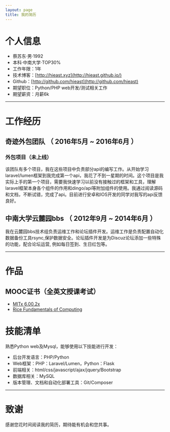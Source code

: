 ```yaml
---
layout: page
title: 我的简历
---
```


# 个人信息

 - 蔡苏东·男·1992
 - 本科·中南大学·TOP30%
 - 工作年限：1年
 - 技术博客：[http://hieast.xyz](http://hieast.github.io/)
 - Github：[http://github.com/hieast](http://github.com/hieast) 
 - 期望职位：Python/PHP web开发/测试相关工作
 - 期望薪资：月薪6k

---

# 工作经历

## 奇迹外包团队 （ 2016年5月 ~ 2016年6月 ）

### 外包项目（未上线）
该团队有多个项目，我在这些项目中负责部分api的编写工作。从开始学习laravel/lumen框架到我完成第一个api，我花了不到一星期的时间。这个项目是我实际上手的第一个项目，需要我快速学习以前没有接触过的框架和工具，理解laravel框架本身各个组件的作用和dingo/api等附加组件的使用。我通过阅读源码和文档，不断试错，完成了api。目前进行安卓和IOS开发的同学对我写的api反馈良好。

## 中南大学云麓园bbs （ 2012年9月 ~ 2014年6月 ）

我在云麓园bbs技术组负责运维工作和论坛插件开发。运维工作是负责配置自动化数据备份工具rsync,保护数据安全。论坛插件开发是为Discuz论坛添加一些特殊的功能，配合论坛运营, 例如每日签到、生日红包等。

---

# 作品

## MOOC证书（全英文授课考试）
- [MITx 6.00.2x](https://courses.edx.org/certificates/c23d70d6e23747dbb55f281bc970684a)
- [Rice Fundamentals of Computing](https://www.coursera.org/account/accomplishments/specialization/XC4PC99Z969C)

# 技能清单

熟悉Python web及Mysql，能够使用以下技能进行开发：

- 后台开发语言：PHP/Python
- Web框架：PHP：Laravel/Lumen，Python：Flask
- 前端相关：html/css/javascript/ajax/jquery/Bootstrap
- 数据库相关：MySQL
- 版本管理、文档和自动化部署工具：Git/Composer

---


# 致谢
感谢您花时间阅读我的简历，期待能有机会和您共事。
